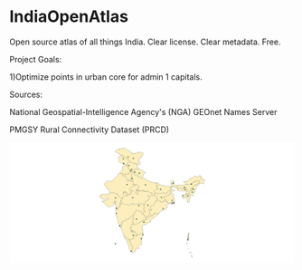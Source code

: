 # IndiaOpenAtlas
Open source atlas of all things India. Clear license. Clear metadata. Free.

Project Goals:

1)Optimize points in urban core for admin 1 capitals.

Sources: 
  
  National Geospatial-Intelligence Agency's (NGA) GEOnet Names Server
  
  PMGSY Rural Connectivity Dataset (PRCD)

![](https://github.com/justinelliotmeyers/IndiaOpenAtlas/blob/main/jpeg_map_references/admin_1_capital_points.png)
